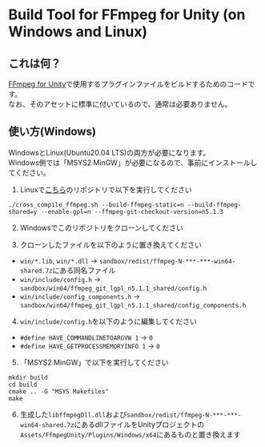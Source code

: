 # Build Tool for FFmpeg for Unity (on Windows and Linux)

## これは何？

[FFmpeg for Unity](https://assetstore.unity.com/packages/tools/video/ffmpeg-for-unity-199811)で使用するプラグインファイルをビルドするためのコードです。  
なお、そのアセットに標準に付いているので、通常は必要ありません。

## 使い方(Windows)

WindowsとLinux(Ubuntu20.04 LTS)の両方が必要になります。  
Windows側では「MSYS2 MinGW」が必要になるので、事前にインストールしてください。

1. Linuxで[こちら](https://github.com/NON906/ffmpeg-windows-build-helpers)のリポジトリで以下を実行してください

```
./cross_compile_ffmpeg.sh --build-ffmpeg-static=n --build-ffmpeg-shared=y --enable-gpl=n --ffmpeg-git-checkout-version=n5.1.3
```

2. Windowsでこのリポジトリをクローンしてください

3. クローンしたファイルを以下のように置き換えてください
- ``win/*.lib``, ``win/*.dll`` -> ``sandbox/redist/ffmpeg-N-***-***-win64-shared.7z``にある同名ファイル
- ``win/include/config.h`` -> ``sandbox/win64/ffmpeg_git_lgpl_n5.1.1_shared/config.h``
- ``win/include/config_components.h`` -> ``sandbox/win64/ffmpeg_git_lgpl_n5.1.1_shared/config_components.h``

4. ``win/include/config.h``を以下のように編集してください
- ``#define HAVE_COMMANDLINETOARGVW 1`` -> ``0``
- ``#define HAVE_GETPROCESSMEMORYINFO 1`` -> ``0``

5. 「MSYS2 MinGW」で以下を実行してください

```
mkdir build
cd build
cmake .. -G "MSYS Makefiles"
make
```

6. 生成した``libffmpegDll.dll``および``sandbox/redist/ffmpeg-N-***-***-win64-shared.7z``にあるdllファイルをUnityプロジェクトの``Assets/FfmpegUnity/Plugins/Windows/x64``にあるものと置き換えます
